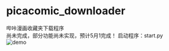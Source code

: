 # picacomic_downloader
哔咔漫画收藏夹下载程序  
尚未完成，部分功能尚未实现，预计5月1完成！
启动程序：start.py  
![demo](https://www.muyoo.top/usr/uploads/2020/04/2595373033.png)
